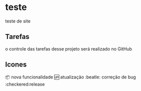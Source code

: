 # teste
teste de site

## Tarefas
o controle das tarefas desse projeto será realizado no GitHub


## Icones
:package: nova funcionalidade
:up: atualização
:beatle: correção de bug
:checkered:release